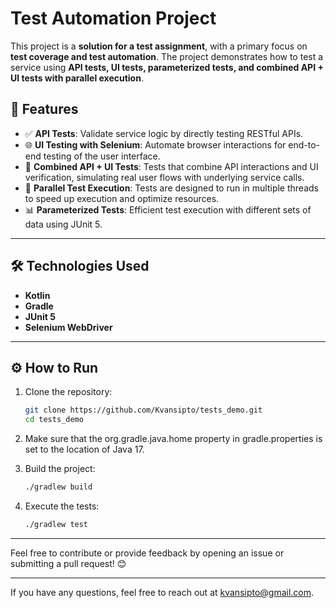 Test Automation Project
=============================

This project is a **solution for a test assignment**, with a primary focus on **test coverage and test automation**. The
project demonstrates how to test a service using **API tests, UI tests, parameterized tests, and combined API + UI tests
with parallel execution**.

## 🚀 Features

- ✅ **API Tests**: Validate service logic by directly testing RESTful APIs.
- 🌐 **UI Testing with Selenium**: Automate browser interactions for end-to-end testing of the user interface.
- 🔗 **Combined API + UI Tests**: Tests that combine API interactions and UI verification, simulating real user flows
  with underlying service calls.
- 🔄 **Parallel Test Execution**: Tests are designed to run in multiple threads to speed up execution and optimize
  resources.
- 📊 **Parameterized Tests**: Efficient test execution with different sets of data using JUnit 5.

---

## 🛠️ Technologies Used

- **Kotlin**
- **Gradle**
- **JUnit 5**
- **Selenium WebDriver**

---

## ⚙️ How to Run

1. Clone the repository:
   ```bash
   git clone https://github.com/Kvansipto/tests_demo.git
   cd tests_demo
   ```

2. Make sure that the org.gradle.java.home property in gradle.properties is set to the location of Java 17.

3. Build the project:
   ```bash
   ./gradlew build
   ```

4. Execute the tests:
   ```bash
   ./gradlew test
   ```

---

Feel free to contribute or provide feedback by opening an issue or submitting a pull request! 😊

---

If you have any questions, feel free to reach out at kvansipto@gmail.com.
